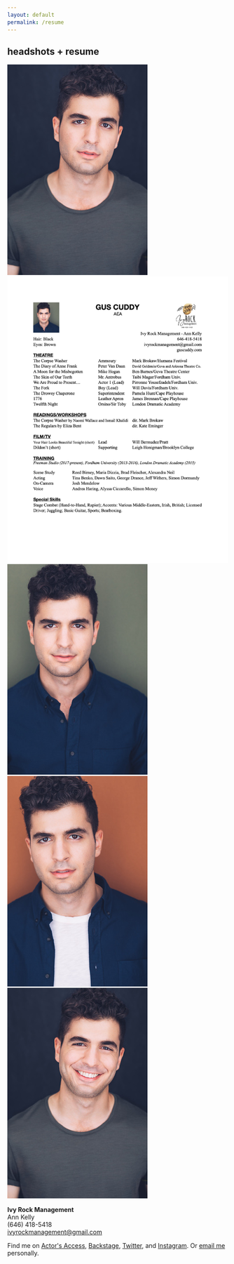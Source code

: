 ```yaml
---
layout: default
permalink: /resume
---
```


<div class="cf mt4">
<h2 class="f3">headshots + resume</h2>
  <div class="fl w-100 w-50-ns">
  <a class="dim" href="/images/cuddy_headshot.jpg">
    <img src="/images/thumb/cuddy_headshot.jpg" alt="Headshot"/>
  </a>
  </div>
  <div class="fl w-100 w-50-ns">
  <a class="dim" href="/files/cuddy_resume.pdf"><img src="/images/cuddy_resume.jpg" alt="resume"/></a>
  </div>
</div>


<div class="cf">
  <div class="fl w-100 w-third-ns ph1-ns">
  <a class="dim" href="/images/cuddy_headshot1.jpg">
    <img src="/images/thumb/cuddy_headshot1.jpg" alt="Headshot"/>
  </a>
  </div>
  <div class="fl w-100 w-third-ns ph1-ns">
  <a class="dim" href="/images/cuddy_headshot2.jpg">
    <img src="/images/thumb/cuddy_headshot2.jpg" alt="Headshot"/>
  </a>
  </div>
  <div class="fl w-100 w-third-ns ph1-ns">
  <a class="dim" href="/images/cuddy_headshot3.jpg">
    <img src="/images/thumb/cuddy_headshot3.jpg" alt="Headshot"/>
  </a>
  </div>
</div>


**Ivy Rock Management** <br />
Ann Kelly <br />
(646) 418-5418 <br />
ivyrockmanagement@gmail.com

Find me on [Actor's Access](http://resumes.actorsaccess.com/guscuddy), [Backstage](http://backstage.com/u/guscuddy),  [Twitter](http://twitter.com/guscuddy), and [Instagram](http://instagram.com/guscuddy). Or [email me](mailto:gus.cuddy@gmail.com) personally.
